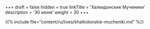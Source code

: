 +++
draft = false
hidden = true
linkTitle = 'Халкидонские Мученики'
description = '30 июня'
weight = 30
+++

{{% include file="content/ru/lives/khalkidonskie-mucheniki.md" %}}
